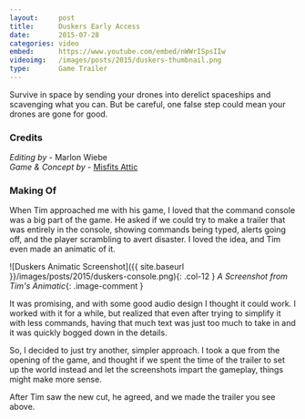```yaml
---
layout:     post
title:      Duskers Early Access
date:       2015-07-28
categories: video
embed:      https://www.youtube.com/embed/nWWrISpsIIw
videoimg:   /images/posts/2015/duskers-thumbnail.png
type:       Game Trailer
---
```


Survive in space by sending your drones into derelict spaceships and scavenging what you can.  But be careful, one false step could mean your drones are gone for good.

### Credits  

_Editing by_ - Marlon Wiebe  
_Game & Concept by_ - [Misfits Attic][34b53b5c]

  [34b53b5c]: http://misfits-attic.com "Misfits Attic Homepage"

### Making Of

When Tim approached me with his game, I loved that the command console was a big part of the game.  He asked if we could try to make a trailer that was entirely in the console, showing commands being typed, alerts going off, and the player scrambling to avert disaster.  I loved the idea, and Tim even made an animatic of it.  

![Duskers Animatic Screenshot]({{ site.baseurl }}/images/posts/2015/duskers-console.png){: .col-12 }
_A Screenshot from Tim's Animatic_{: .image-comment }

It was promising, and with some good audio design I thought it could work.  I worked with it for a while, but realized that even after trying to simplify it with less commands, having that much text was just too much to take in and it was quickly bogged down in the details.

So, I decided to just try another, simpler approach.  I took a que from the opening of the game, and thought if we spent the time of the trailer to set up the world instead and let the screenshots impart the gameplay, things might make more sense.

After Tim saw the new cut, he agreed, and we made the trailer you see above.
